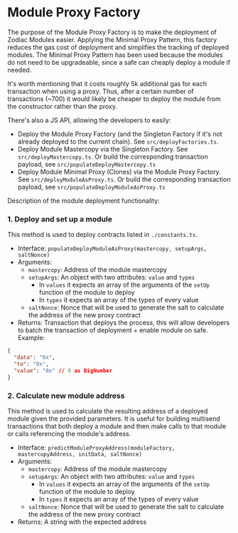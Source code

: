 # Module Proxy Factory

The purpose of the Module Proxy Factory is to make the deployment of Zodiac Modules easier. Applying the Minimal Proxy Pattern, this factory reduces the gas cost of deployment and simplifies the tracking of deployed modules. The Minimal Proxy Pattern has been used because the modules do not need to be upgradeable, since a safe can cheaply deploy a module if needed.

It's worth mentioning that it costs roughly 5k additional gas for each transaction when using a proxy.
Thus, after a certain number of transactions (~700) it would likely be cheaper to deploy the module from the constructor rather than the proxy.

There's also a JS API, allowing the developers to easily:

- Deploy the Module Proxy Factory (and the Singleton Factory if it's not already deployed to the current chain). See `src/deployFactories.ts`.
- Deploy Module Mastercopy via the Singleton Factory. See `src/deployMastercopy.ts`. Or build the corresponding transaction payload, see `src/populateDeployMastercopy.ts`
- Deploy Module Minimal Proxy (Clones) via the Module Proxy Factory. See `src/deployModuleAsProxy.ts`. Or build the corresponding transaction payload, see `src/populateDeployModuleAsProxy.ts`

Description of the module deployment functionality:

### 1. Deploy and set up a module

This method is used to deploy contracts listed in `./constants.ts`.

- Interface: `populateDeployModuleAsProxy(mastercopy, setupArgs, saltNonce)`
- Arguments:
  - `mastercopy`: Address of the module mastercopy
  - `setupArgs`: An object with two attributes: `value` and `types`
    - In `values` it expects an array of the arguments of the `setUp` function of the module to deploy
    - In `types` it expects an array of the types of every value
  - `saltNonce`: Nonce that will be used to generate the salt to calculate the address of the new proxy contract
- Returns: Transaction that deploys the process, this will allow developers to batch the transaction of deployment + enable module on safe. Example:

```json
{
  "data": "0x",
  "to": "0x",
  "value": "0x" // 0 as BigNumber
}
```

### 2. Calculate new module address

This method is used to calculate the resulting address of a deployed module given the provided parameters. It is useful for building multisend transactions that both deploy a module and then make calls to that module or calls referencing the module's address.

- Interface: `predictModuleProxyAddress(moduleFactory, mastercopyAddress, initData, saltNonce)`
- Arguments:
  - `mastercopy`: Address of the module mastercopy
  - `setupArgs`: An object with two attributes: `value` and `types`
    - In `values` it expects an array of the arguments of the `setUp` function of the module to deploy
    - In `types` it expects an array of the types of every value
  - `saltNonce`: Nonce that will be used to generate the salt to calculate the address of the new proxy contract
- Returns: A string with the expected address

